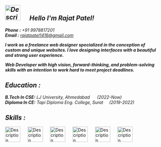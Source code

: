 ## ***<img src="https://github.com/Yarrrr-rajat/Yarrrr-rajat/assets/175085707/c0113118-413b-4d09-a0ca-65d11fd852ac" alt="Description" width="50" height="50" /> &nbsp;&nbsp;&nbsp;&nbsp; Hello I'm Rajat Patel!***  

***Phone :*** *+91 9978817201* <br>
***Email :*** *[rajatpatel1416@gmail.com](mailto:rajatpatel1416@gmail.com)*<br>

***I work as a freelance web designer specialized in the conception of custom and unique websites. I love designing interfaces with a beautiful and strong user experience.***  

***Web Developer with high vision, forward-thinking, and problem-solving skills with an intention to work hard to meet project deadlines.***

## ***Education :***

***B.Tech In CSE:*** *LJ University, Ahmedabad* &nbsp;&nbsp;&nbsp;&nbsp; *(2022-Now)*<br>
***Diploma In CE:*** *Tapi Diploma Eng. College, Surat* &nbsp;&nbsp;&nbsp;&nbsp;*(2019-2022)*

## ***Skills :***
<img src="https://github.com/Yarrrr-rajat/Yarrrr-rajat/assets/175085707/3a912d7f-e6c4-4a8a-984d-71e84b37bcca" alt="Description" width="50" height="50" />
&nbsp;&nbsp;&nbsp;&nbsp;
<img src="https://github.com/Yarrrr-rajat/Yarrrr-rajat/assets/175085707/675225e3-9a97-46d8-8664-c1eab4ecb968" alt="Description" width="50" height="50" />
&nbsp;&nbsp;&nbsp;&nbsp;
<img src="https://github.com/Yarrrr-rajat/Yarrrr-rajat/assets/175085707/d9f8914e-5dab-42c8-badd-977027ea7398" alt="Description" width="50" height="50" />
&nbsp;&nbsp;&nbsp;&nbsp;
<img src="https://github.com/Yarrrr-rajat/Yarrrr-rajat/assets/175085707/b7a5b034-1beb-42ed-a10b-e28de8cbf015" alt="Description" width="50" height="50" />
&nbsp;&nbsp;&nbsp;&nbsp;
<img src="https://github.com/Yarrrr-rajat/Yarrrr-rajat/assets/175085707/20eb0220-7508-4fb8-a73f-0f19be20187f" alt="Description" width="50" height="50" />
&nbsp;&nbsp;&nbsp;&nbsp;
<img src="https://github.com/Yarrrr-rajat/Yarrrr-rajat/assets/175085707/35eaed31-4d2b-4be4-9497-9e06c9999b63" alt="Description" width="50" height="50" />
